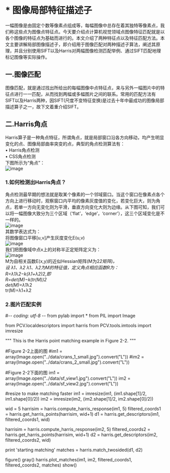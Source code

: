 # * 图像局部特征描述子
一幅图像是由固定个数等像素点组成等，每幅图像中总存在着其独特等像素点，我们称这些点为图像点特征点。今天要介绍点计算机视觉领域点图像特征匹配就是以各个图像的特征点为基础而进行的。本文介绍了两种特征点以及特征匹配方法。本文主要讲解局部图像描述子，即介绍用于图像匹配对两种描述子算法，阐述其原理，并且分别使用SIFT以及Harris对两幅图像检测匹配举例、通过SIFT匹配地理标记图像等实际操作。  
## 一.图像匹配  
图像匹配，就是通过找出所给出的每幅图像中点特征点，来与另外一幅图片中的特征点进行一一匹配，从而找到两幅或多幅图片之间的联系。常用的匹配方法有SIFT以及Harris两种，因SIFT(尺度不变特征变换)是过去十年中最成功的图像局部描述算子之一，故下文着重介绍SIFT。  
## 二.Harris角点  
Harris算子是一种角点特征，所谓角点，就是局部窗口沿各方向移动，均产生明显变化的点、图像局部曲率突变的点，典型的角点检测算法有：  
              • Harris角点检测  
              • CSS角点检测    
下图所示为“角点”：  
![image](https://github.com/Nocami/SIFT/blob/master/images/jiaodian.png)  
### 1.如何检测出Harris角点？  
角点检测最早期的想法就是取某个像素的一个邻域窗口。当这个窗口在像素点各个方向上进行移动时，观察窗口内平均的像素灰度值的变化，若变化巨大，则为角点，若单一方向无变化则为平滑，垂直方向变化大则为边缘。从下图可知，我们可以将一幅图像大致分为三个区域（‘flat’，‘edge’，‘corner’），这三个区域变化是不一样的。  
![image](https://github.com/Nocami/SIFT/blob/master/images/%E5%B1%8F%E5%B9%95%E5%BF%AB%E7%85%A7%202019-03-17%20%E4%B8%8B%E5%8D%886.40.21.png)  
其数学表达式为：  
将图像窗口平移[u,v]产生灰度变化E(u,v)  
![image](https://github.com/Nocami/SIFT/blob/master/images/%E5%B1%8F%E5%B9%95%E5%BF%AB%E7%85%A7%202019-03-17%20%E4%B8%8B%E5%8D%886.42.41.png)   
我们把图像域中点x上的对称半正定矩阵定义为：  
![image](https://github.com/Nocami/SIFT/blob/master/images/%E5%B1%8F%E5%B9%95%E5%BF%AB%E7%85%A7%202019-03-17%20%E4%B8%8B%E5%8D%886.45.42.png)  
M为自相关函数E(x,y)的近似Hessian矩阵(M为2*2矩阵)。  
设 λ1、λ2 λ1、λ2为M的特征值，定义角点相应函数R为：  
R=λ1λ2−k(λ1+λ2)2,即   
R=det(M)−k(tr(M))2  
det(M)=λ1*λ2  
tr(M)=λ1+λ2

### 2.图片匹配实例  
    
#-*- coding: utf-8 -*-
from pylab import *
from PIL import Image

from PCV.localdescriptors import harris
from PCV.tools.imtools import imresize

"""
This is the Harris point matching example in Figure 2-2.
"""

#Figure 2-2上面的图
#im1 = array(Image.open("../data/crans_1_small.jpg").convert("L"))
#im2 = array(Image.open("../data/crans_2_small.jpg").convert("L"))

#Figure 2-2下面的图
im1 = array(Image.open("../data/sf_view1.jpg").convert("L"))
im2 = array(Image.open("../data/sf_view2.jpg").convert("L"))

#resize to make matching faster
im1 = imresize(im1, (im1.shape[1]/2, im1.shape[0]/2))
im2 = imresize(im2, (im2.shape[1]/2, im2.shape[0]/2))

wid = 5
harrisim = harris.compute_harris_response(im1, 5)
filtered_coords1 = harris.get_harris_points(harrisim, wid+1)
d1 = harris.get_descriptors(im1, filtered_coords1, wid)

harrisim = harris.compute_harris_response(im2, 5)
filtered_coords2 = harris.get_harris_points(harrisim, wid+1)
d2 = harris.get_descriptors(im2, filtered_coords2, wid)

print 'starting matching'
matches = harris.match_twosided(d1, d2)

figure()
gray() 
harris.plot_matches(im1, im2, filtered_coords1, filtered_coords2, matches)
show()
